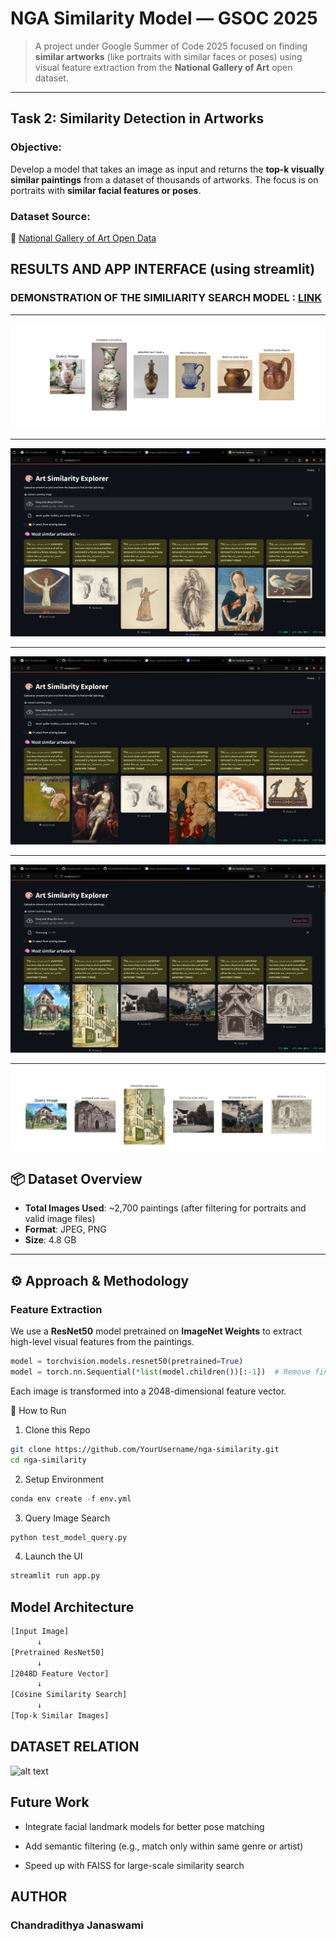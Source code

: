# NGA Similarity Model — GSOC 2025

> A project under Google Summer of Code 2025 focused on finding **similar artworks** (like portraits with similar faces or poses) using visual feature extraction from the **National Gallery of Art** open dataset.

---

## Task 2: Similarity Detection in Artworks

### **Objective:**  
Develop a model that takes an image as input and returns the **top-k visually similar paintings** from a dataset of thousands of artworks. The focus is on portraits with **similar facial features or poses**.

### **Dataset Source:**  
🔗 [National Gallery of Art Open Data](https://github.com/NationalGalleryOfArt/opendata)

## RESULTS AND APP INTERFACE (using streamlit)

### DEMONSTRATION OF THE SIMILIARITY SEARCH MODEL : [LINK](https://drive.google.com/file/d/19OF1MYjcQzn7-sbZiTrNDaorsK9Rf1YL/view?usp=sharing)

---

<div align="center"> <img src="vase_similar.png" width=""/></div>

---

<div align="center"> <img src="UI_1 (1).png" width=""/></div>

---


<div align="center"> <img src="UI_1 (2).png" width=""/></div>

---


<div align="center"> <img src="UI_1 (3).png" width=""/></div>

---


<div align="center"> <img src="image.png" width=""/></div>

## 📦 Dataset Overview

- **Total Images Used**: ~2,700 paintings (after filtering for portraits and valid image files)
- **Format**: JPEG, PNG
- **Size**: 4.8 GB


---

## ⚙️ Approach & Methodology

### Feature Extraction

We use a **ResNet50** model pretrained on **ImageNet Weights** to extract high-level visual features from the paintings.

```python
model = torchvision.models.resnet50(pretrained=True)
model = torch.nn.Sequential(*list(model.children())[:-1])  # Remove final classifier
```

Each image is transformed into a 2048-dimensional feature vector.

🚀 How to Run
1. Clone this Repo

```bash
git clone https://github.com/YourUsername/nga-similarity.git
cd nga-similarity
```

2. Setup Environment

```python
conda env create -f env.yml
```

3. Query Image Search

```python 
python test_model_query.py  
```

4. Launch the UI

```bash
streamlit run app.py
```

## Model Architecture

```bash
[Input Image]
      ↓
[Pretrained ResNet50]
      ↓
[2048D Feature Vector]
      ↓
[Cosine Similarity Search]
      ↓
[Top-k Similar Images]
```
## DATASET RELATION
![alt text](opendata_relationship.jpg)

## Future Work

- Integrate facial landmark models for better pose matching

- Add semantic filtering (e.g., match only within same genre or artist)

-    Speed up with FAISS for large-scale similarity search

## AUTHOR

### Chandradithya Janaswami 


